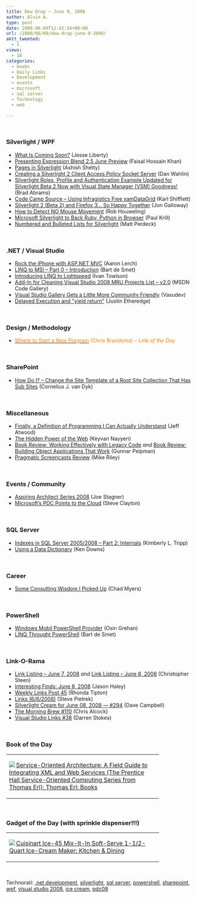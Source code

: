 ```yaml
---
title: Dew Drop – June 9, 2008
author: Alvin A.
type: post
date: 2008-06-09T12:42:54+00:00
url: /2008/06/09/dew-drop-june-9-2008/
aktt_tweeted:
  - 1
views:
  - 18
categories:
  - books
  - Daily Links
  - Development
  - events
  - microsoft
  - sql server
  - Technology
  - web

---
```

</p> 

&#160;

### Silverlight / WPF

  * <a href="http://silverlight.net/blogs/jesseliberty/archive/2008/06/08/what-is-coming-soon.aspx" target="_blank">What Is Coming Soon?</a> (Jesse Liberty)
  * <a href="http://blogs.windowsclient.net/ilves/archive/2008/06/08/presenting-expression-blend-2-5-june-preview.aspx" target="_blank">Presenting Expression Blend 2.5 June Preview</a> (Faisal Hossain Khan)
  * <a href="http://nerddawg.blogspot.com/2008/06/pages-in-silverlight.html" target="_blank">Pages in Silverlight</a> (Ashish Shetty)
  * <a href="http://weblogs.asp.net/dwahlin/archive/2008/06/08/creating-a-silverlight-2-client-access-policy-socket-server.aspx" target="_blank">Creating a Silverlight 2 Client Access Policy Socket Server</a> (Dan Wahlin)
  * <a href="http://blogs.msdn.com/brada/archive/2008/06/08/silverlight-roles-profile-and-authentication-example-updated-for-silverlight-beta2-now-with-visual-state-manager-vsm-goodness.aspx" target="_blank">Silverlight Roles, Profile and Authentication Example Updated for Silverlight Beta 2 Now with Visual State Manager (VSM) Goodness!</a> (Brad Abrams)
  * <a href="http://karlshifflett.wordpress.com/2008/06/09/code-camp-source-using-infragistics-free-xamdatagrid/" target="_blank">Code Camp Source &#8211; Using Infragistics Free xamDataGrid</a> (Karl Shifflett)
  * <a href="http://weblogs.asp.net/jgalloway/archive/2008/06/08/silverlight-2-beta-2-and-firefox-3-so-happy-together.aspx" target="_blank">Silverlight 2 (Beta 2) and Firefox 3&#8230; So Happy Together</a> (Jon Galloway)
  * <a href="http://web-snippets.blogspot.com/2008/06/how-to-detect-no-mouse-movement.html" target="_blank">How to Detect NO Mouse Movement</a> (Rob Houweling)
  * <a href="http://www.infoworld.com/article/08/06/06/Microsoft-Silverlight-to-back-Ruby-Python-in-browser_1.html" target="_blank">Microsoft Silverlight to Back Ruby, Python in Browser</a> (Paul Krill)
  * <a href="http://www.codeproject.com/KB/silverlight/OrderedList_Silverlight.aspx" target="_blank">Numbered and Bulleted Lists for Silverlight</a> (Matt Perdeck)

&#160;

### .NET / Visual Studio

  * <a href="http://www.aaronlerch.com/blog/2008/06/08/rock-the-iphone-with-aspnet-mvc/" target="_blank">Rock the iPhone with ASP.NET MVC</a> (Aaron Lerch)
  * <a href="http://community.bartdesmet.net/blogs/bart/archive/2008/06/06/linq-to-msi-part-0-introduction.aspx" target="_blank">LINQ to MSI &#8211; Part 0 – Introduction</a> (Bart de Smet)
  * <a href="http://www.mindscape.co.nz/blog/index.php/2008/06/08/introducing-linq-to-lightspeed/" target="_blank">Introducing LINQ to Lightspeed</a> (Ivan Towlson)
  * <a href="http://code.msdn.microsoft.com/CleanRecentListAddIn/Release/ProjectReleases.aspx?ReleaseId=1151" target="_blank">Add-In for Cleaning Visual Studio 2008 MRU Projects List &#8211; v2.0</a> (MSDN Code Gallery)
  * <a href="http://bink.nu/news/the-visual-studio-gallery-gets-a-little-more-community-friendly.aspx" target="_blank">Visual Studio Gallery Gets a Little More Community Friendly</a> (Vasudev)
  * <a href="http://www.codethinked.com/post/2008/06/Delayed-execution-and-quot3byield-returnquot3b.aspx" target="_blank">Delayed Execution and "yield return"</a> (Justin Etheredge)

&#160;

### Design / Methodology

  * <a href="http://elegantcode.com/2008/06/08/where-to-start-a-new-program/" target="_blank"><font color="#ff8000">Where to Start a New Program</font></a> <font color="#ff8000">(Chris Brandsma) <em>– Link of the Day</em></font>

&#160;

### SharePoint

  * <a href="http://www.cjvandyk.com/blog/Lists/Posts/Post.aspx?List=744536f4-127e-4c4a-bcff-b85408e7e7e5&ID=172" target="_blank">How Do I? &#8211; Change the Site Template of a Root Site Collection That Has Sub Sites</a> (Cornelius J. van Dyk)

&#160;

### Miscellaneous

  * <a href="http://www.codinghorror.com/blog/archives/001130.html" target="_blank">Finally, a Definition of Programming I Can Actually Understand</a> (Jeff Atwood)
  * <a href="http://nayyeri.net/blog/the-hidden-power-of-the-web/" target="_blank">The Hidden Power of the Web</a> (Keyvan Nayyeri)
  * <a href="http://weblogs.asp.net/gunnarpeipman/archive/2008/06/08/working-effectively-with-legacy-code.aspx" target="_blank">Book Review: Working Effectively with Legacy Code</a>&#160;_and_&#160;<a href="http://weblogs.asp.net/gunnarpeipman/archive/2008/06/08/building-object-applications-that-work.aspx" target="_blank">Book Review: Building Object Applications That Work</a> (Gunnar Peipman)
  * <a href="http://dobbscodetalk.com/index.php?option=com_myblog&show=Pragmatic-Screencasts-Review.html&Itemid=29" target="_blank">Pragmatic Screencasts Review</a> (Mike Riley)

&#160;

### Events / Community

  * <a href="http://www.misfitgeek.com/AspiringArchitectSeries2008.aspx" target="_blank">Aspiring Architect Series 2008</a> (Joe Stagner)
  * <a href="http://blogs.msdn.com/stevecla01/archive/2008/06/09/microsoft-s-pdc-points-to-the-cloud.aspx" target="_blank">Microsoft&#8217;s PDC Points to the Cloud</a> (Steve Clayton)

&#160;

### SQL Server

  * <a href="http://www.sqlskills.com/blogs/kimberly/2008/06/08/IndexesInSQLServer20052008Part2Internals.aspx" target="_blank">Indexes in SQL Server 2005/2008 &#8211; Part 2: Internals</a> (Kimberly L. Tripp)
  * <a href="http://database-programmer.blogspot.com/2008/06/using-data-dictionary.html" target="_blank">Using a Data Dictionary</a> (Ken Downs)

&#160;

### Career

  * <a href="http://www.lostechies.com/blogs/chad_myers/archive/2008/06/08/some-consulting-wisdom-i-picked-up.aspx" target="_blank">Some Consulting Wisdom I Picked Up</a> (Chad Myers)

&#160;

### PowerShell

  * <a href="http://www.nivot.org/2008/06/06/WindowsMobilePowerShellProvider.aspx" target="_blank">Windows Mobil PowerShell Provider</a> (Osin Grehan)
  * <a href="http://community.bartdesmet.net/blogs/bart/archive/2008/06/07/linq-through-powershell.aspx" target="_blank">LINQ Throught PowerShell</a> (Bart de Smet)</p> 

&#160;

### Link-O-Rama

  * <a href="http://www.dotnetjunkies.com/WebLog/csteen/archive/2008/06/08/474712.aspx" target="_blank">Link Listing &#8211; June 7, 2008</a>&#160;_and_&#160;<a href="http://www.dotnetjunkies.com/WebLog/csteen/archive/2008/06/09/474781.aspx" target="_blank">Link Listing &#8211; June 8, 2008</a> (Christopher Steen)
  * <a href="http://jasonhaley.com/blog/archive/2008/06/08/141808.aspx" target="_blank">Interesting Finds: June 8, 2008</a> (Jason Haley)
  * <a href="http://rtipton.wordpress.com/2008/06/08/weekly-link-post-45/" target="_blank">Weekly Links Post 45</a> (Rhonda Tipton)
  * <a href="http://spietrek.blogspot.com/2008/06/links-682008.html" target="_blank">Links (6/8/2008)</a> (Steve Pietrek)
  * <a href="http://geekswithblogs.net/WynApseTechnicalMusings/archive/2008/06/08/122715.aspx" target="_blank">Silverlight Cream for June 08, 2008 &#8212; #294</a> (Dave Campbell)
  * <a href="http://blog.cwa.me.uk/2008/06/09/the-morning-brew-110/" target="_blank">The Morning Brew #110</a> (Chris Alcock)
  * <a href="http://visualstudiohacks.com/blog/visual-studio-links-38/" target="_blank">Visual Studio Links #38</a> (Darren Stokes)

&#160;

### Book of the Day

<div class="wlWriterSmartContent" id="scid:7dc1bd33-94bd-46fd-a20b-0131235bcd47:0c0e6e6a-e989-4557-9555-00fcd4eafd2c" style="padding-right: 0px; display: inline; padding-left: 0px; float: none; padding-bottom: 0px; margin: 0px; padding-top: 0px">
  <table cellspacing="0" cellpadding="2" width="400" border="0" unselectable="on">
    <tr>
      <td valign="top" width="400">
        <p>
          <a title="Service-Oriented Architecture: A Field Guide to Integrating XML and Web Services (The Prentice Hall Service-Oriented Computing Series from Thomas Erl): Thomas Erl: Books" href="http://www.amazon.com/exec/obidos/ASIN/0131428985/alvinashcraft-20"><img data-recalc-dims="1" decoding="async" src="https://i0.wp.com/images.amazon.com/images/P/0131428985.01.MZZZZZZZ.jpg?w=660" border="0" align="left" style="float:left" />Service-Oriented Architecture: A Field Guide to Integrating XML and Web Services (The Prentice Hall Service-Oriented Computing Series from Thomas Erl): Thomas Erl: Books</a>
        </p>
      </td>
    </tr>
  </table>
</div>

&#160;

### Gadget of the Day (with sprinkle dispenser!!!)

<div class="wlWriterSmartContent" id="scid:7dc1bd33-94bd-46fd-a20b-0131235bcd47:ec51735f-1c91-4032-aa18-b731b9412952" style="padding-right: 0px; display: inline; padding-left: 0px; float: none; padding-bottom: 0px; margin: 0px; padding-top: 0px">
  <table cellspacing="0" cellpadding="2" width="400" border="0" unselectable="on">
    <tr>
      <td valign="top" width="400">
        <p>
          <a title="Cuisinart Ice-45 Mix-It-In Soft-Serve 1-1/2-Quart Ice-Cream Maker: Kitchen & Dining" href="http://www.amazon.com/exec/obidos/ASIN/B000F94GPQ/alvinashcraft-20"><img data-recalc-dims="1" decoding="async" src="https://i0.wp.com/images.amazon.com/images/P/B000F94GPQ.01.MZZZZZZZ.jpg?w=660" border="0" align="left" style="float:left" />Cuisinart Ice-45 Mix-It-In Soft-Serve 1-1/2-Quart Ice-Cream Maker: Kitchen & Dining</a>
        </p>
      </td>
    </tr>
  </table>
</div>

&#160;

<div class="wlWriterSmartContent" id="scid:C16BAC14-9A3D-4c50-9394-FBFEF7A93539:5d0079e4-3cc3-4846-9d92-73e19b512dad" style="padding-right: 0px; display: inline; padding-left: 0px; float: none; padding-bottom: 0px; margin: 0px; padding-top: 0px">
  <!--dotnetkickit-->
</div>

<div class="wlWriterSmartContent" id="scid:d7bf807d-7bb0-458a-811f-90c51817d5c2:ce46876c-e07b-4a3c-8047-eb0a2af1814f" style="padding-right: 0px; display: inline; padding-left: 0px; float: none; padding-bottom: 0px; margin: 0px; padding-top: 0px">
  <p>
    <span class="TagSite">Technorati:</span> <a href="http://technorati.com/tag/.net+development" rel="tag" class="tag">.net development</a>, <a href="http://technorati.com/tag/silverlight" rel="tag" class="tag">silverlight</a>, <a href="http://technorati.com/tag/sql+server" rel="tag" class="tag">sql server</a>, <a href="http://technorati.com/tag/powershell" rel="tag" class="tag">powershell</a>, <a href="http://technorati.com/tag/sharepoint" rel="tag" class="tag">sharepoint</a>, <a href="http://technorati.com/tag/wpf" rel="tag" class="tag">wpf</a>, <a href="http://technorati.com/tag/visual+studio+2008" rel="tag" class="tag">visual studio 2008</a>, <a href="http://technorati.com/tag/ice+cream" rel="tag" class="tag">ice cream</a>, <a href="http://technorati.com/tag/pdc08" rel="tag" class="tag">pdc08</a><br /><!-- StartInsertedTags: .net development, silverlight, sql server, powershell, sharepoint, wpf, visual studio 2008, ice cream, pdc08 :EndInsertedTags -->
  </p>
</div>